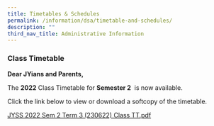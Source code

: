```yaml
---
title: Timetables & Schedules
permalink: /information/dsa/timetable-and-schedules/
description: ""
third_nav_title: Administrative Information
---
```

### **Class Timetable**
**Dear JYians and Parents,**

The **2022** Class Timetable for **Semester 2**  is now available.

Click the link below to view or download a softcopy of the timetable.

[JYSS 2022 Sem 2 Term 3 (230622) Class TT.pdf](/files/JYSS%202022%20Sem%202%20Term%203%20230622%20Class%20TT.pdf)